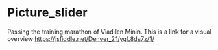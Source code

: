# Picture_slider
Passing the training marathon of Vladilen Minin. 
This is a link for a visual overview 
https://jsfiddle.net/Denver_21/ygL8ds7z/1/
